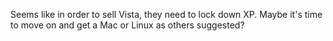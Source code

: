 Seems like in order to sell Vista, they need to lock down XP. Maybe it's time to move on and get a Mac or Linux as others suggested?